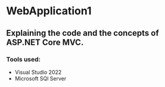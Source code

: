 # WebApplication1

## Explaining the code and the concepts of ASP.NET Core MVC.

### Tools used:
- Visual Studio 2022
- Microsoft SQl Server
